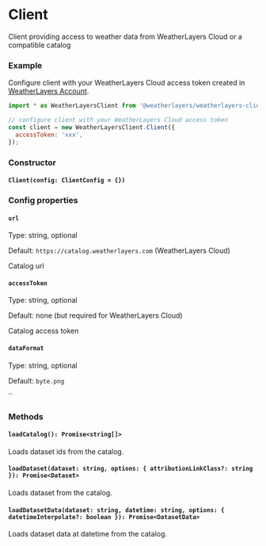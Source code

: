 # Client

Client providing access to weather data from WeatherLayers Cloud or a compatible catalog

### Example

Configure client with your WeatherLayers Cloud access token created in [WeatherLayers Account](https://account.weatherlayers.com/).

```javascript
import * as WeatherLayersClient from '@weatherlayers/weatherlayers-client';

// configure client with your WeatherLayers Cloud access token
const client = new WeatherLayersClient.Client({
  accessToken: 'xxx',
});
```

### Constructor

#### `Client(config: ClientConfig = {})`

### Config properties

#### `url`

Type: string, optional

Default: `https://catalog.weatherlayers.com` (WeatherLayers Cloud)

Catalog url

#### `accessToken`

Type: string, optional

Default: none (but required for WeatherLayers Cloud)

Catalog access token

#### `dataFormat`

Type: string, optional

Default: `byte.png`

``

### Methods

#### `loadCatalog(): Promise<string[]>`

Loads dataset ids from the catalog.

#### `loadDataset(dataset: string, options: { attributionLinkClass?: string }): Promise<Dataset>`

Loads dataset from the catalog.

#### `loadDatasetData(dataset: string, datetime: string, options: { datetimeInterpolate?: boolean }): Promise<DatasetData>`

Loads dataset data at datetime from the catalog.

